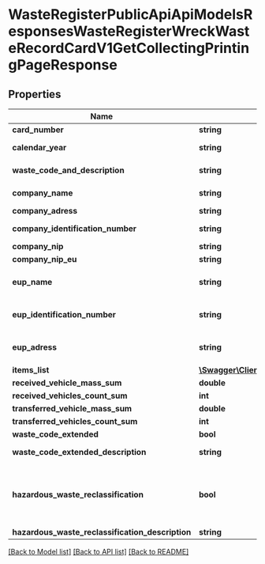 # WasteRegisterPublicApiApiModelsResponsesWasteRegisterWreckWasteRecordCardV1GetCollectingPrintingPageResponse

## Properties
Name | Type | Description | Notes
------------ | ------------- | ------------- | -------------
**card_number** | **string** | Numer karty | [optional] 
**calendar_year** | **string** | Rok kalendarzowy | [optional] 
**waste_code_and_description** | **string** | Kod i opis odpadu | [optional] 
**company_name** | **string** | Nazwa lub imię i nazwisko | [optional] 
**company_adress** | **string** | Adres | [optional] 
**company_identification_number** | **string** | Numer rejestrowy | [optional] 
**company_nip** | **string** | NIP | [optional] 
**company_nip_eu** | **string** | NIP europejski | [optional] 
**eup_name** | **string** | Nazwa miejsca prowadzenia działalności | [optional] 
**eup_identification_number** | **string** | Numer miejsca prowadzenia działalności | [optional] 
**eup_adress** | **string** | Adres miejsca prowadzenia działalności | [optional] 
**items_list** | [**\Swagger\Client\Model\WasteRegisterPublicApiApiModelsResponsesWasteRegisterWreckWasteRecordCardV1KepwCollectingPrintingPageList[]**](WasteRegisterPublicApiApiModelsResponsesWasteRegisterWreckWasteRecordCardV1KepwCollectingPrintingPageList.md) | Lista wpisów | [optional] 
**received_vehicle_mass_sum** | **double** |  | [optional] 
**received_vehicles_count_sum** | **int** |  | [optional] 
**transferred_vehicle_mass_sum** | **double** |  | [optional] 
**transferred_vehicles_count_sum** | **int** |  | [optional] 
**waste_code_extended** | **bool** | Kod ex | [optional] 
**waste_code_extended_description** | **string** | Rodzaj odpadu ex | [optional] 
**hazardous_waste_reclassification** | **bool** | Zmiana statusu odpadów niebezpiecznych na odpady inne niż niebezpieczne | [optional] 
**hazardous_waste_reclassification_description** | **string** | Rodzaj odpadu | [optional] 

[[Back to Model list]](../README.md#documentation-for-models) [[Back to API list]](../README.md#documentation-for-api-endpoints) [[Back to README]](../README.md)


